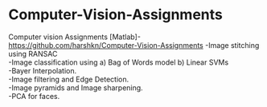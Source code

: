 # Computer-Vision-Assignments

Computer vision Assignments [Matlab]- https://github.com/harshkn/Computer-Vision-Assignments
-Image stitching using RANSAC  
-Image classification using a) Bag of Words model b) Linear SVMs  
-Bayer Interpolation.  
-Image filtering and Edge Detection.  
-Image pyramids and Image sharpening.  
-PCA for faces.  

